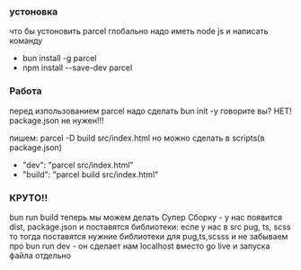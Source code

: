 ### устоновка

что бы устоновить parcel глобально надо иметь node js и написать команду
- bun install -g parcel
- npm install --save-dev parcel

### Работа

перед изпользованием parcel надо сделать bun init -y говорите вы? НЕТ! package.json не нужен!!!

пишем: parcel -D build src/index.html
но можно сделать в scripts(в package.json)
- "dev": "parcel src/index.html"
- "build": "parcel build src/index.html"

### КРУТО!!

bun run build
теперь мы можем делать Супер Сборку - у нас появится dist, package.json и поставятся библиотеки: есле у нас в src pug, ts, scss то тогда поставятся нужние библиотеки для pug,ts,scsss
и не забываем про bun run dev - он сделает нам localhost вместо go live и запуска файла отдельно
